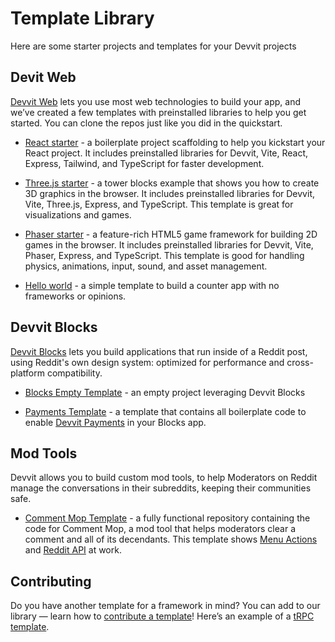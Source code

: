 # Template Library

Here are some starter projects and templates for your Devvit projects

## Devit Web

[Devvit Web](../capabilities/devvit-web/devvit_web_overview.mdx) lets you use most web technologies to build your app, and we’ve created a few templates with preinstalled libraries to help you get started. You can clone the repos just like you did in the quickstart.

- [React starter](https://github.com/reddit/devvit-react-starter-experimental) - a boilerplate project scaffolding to help you kickstart your React project. It includes preinstalled libraries for Devvit, Vite, React, Express, Tailwind, and TypeScript for faster development.

- [Three.js starter](https://github.com/reddit/devvit-threejs-starter-experimental) - a tower blocks example that shows you how to create 3D graphics in the browser. It includes preinstalled libraries for Devvit, Vite, Three.js, Express, and TypeScript. This template is great for visualizations and games.

- [Phaser starter](https://github.com/reddit/devvit-phaser-starter-experimental) - a feature-rich HTML5 game framework for building 2D games in the browser. It includes preinstalled libraries for Devvit, Vite, Phaser, Express, and TypeScript. This template is good for handling physics, animations, input, sound, and asset management.

- [Hello world](https://github.com/reddit/devvit-hello-world-experimental/tree/main) - a simple template to build a counter app with no frameworks or opinions.

## Devvit Blocks

[Devvit Blocks](../capabilities/blocks/overview.md) lets you build applications that run inside of a Reddit post, using Reddit's own design system: optimized for performance and cross-platform compatibility.

- [Blocks Empty Template](https://github.com/reddit/devvit-template-blocks-post) - an empty project leveraging Devvit Blocks

- [Payments Template](https://github.com/reddit/devvit-template-payments) - a template that contains all boilerplate code to enable [Devvit Payments](../earn-money/payments/payments_overview.md) in your Blocks app.

## Mod Tools

Devvit allows you to build custom mod tools, to help Moderators on Reddit manage the conversations in their subreddits, keeping their communities safe.

- [Comment Mop Template](https://github.com/reddit/devvit-comment-mop-template) - a fully functional repository containing the code for Comment Mop, a mod tool that helps moderators clear a comment and all of its decendants. This template shows [Menu Actions](../capabilities/client/menu-actions.mdx) and [Reddit API](../capabilities/server/reddit-api.mdx) at work.

## Contributing

Do you have another template for a framework in mind? You can add to our library — learn how to [contribute a template](https://github.com/reddit/devvit-examples-experimental)! Here’s an example of a [tRPC template](https://github.com/reddit/devvit-examples-experimental/tree/main/examples/trpc).
